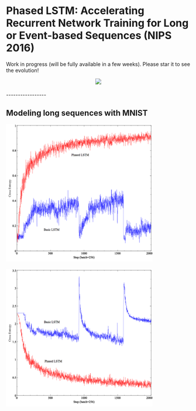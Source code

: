 # Phased LSTM: Accelerating Recurrent Network Training for Long or Event-based Sequences (NIPS 2016)

Work in progress (will be fully available in a few weeks). Please star it to see the evolution!


<div align="center">
  <img src="https://www.tensorflow.org/images/tf_logo_transp.png" width="200"><br><br>
</div>
-----------------

## Modeling long sequences with MNIST

<style media="screen" type="text/css">
.imgContainer{
    float:left;
}
</style>

<div class="imgContainer">
  <img src="fig/mnist_acc.png" width="400"><br><br>
</div>

<div class="imgContainer">
  <img src="fig/mnist_ce.png" width="400"><br><br>
</div>
